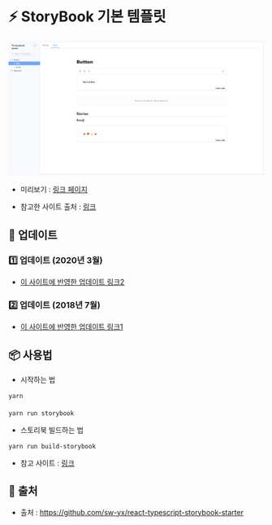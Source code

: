 # **:zap: StoryBook 기본 템플릿**
<img src="https://raw.githubusercontent.com/light9639/React-Ts-StoryBook-starter/main/light9639.github.io_React-Ts-StoryBook-starter__path%3D_docs_button--text.png" alt="StoryBook"/>

- 미리보기 : <a href="https://light9639.github.io/React-Ts-StoryBook-starter/">링크 페이지</a>

- 참고한 사이트 출처 : <a href="https://dev.to/swyx/quick-guide-to-setup-your-react--typescript-storybook-design-system-1c51">링크</a>
## **:volcano: 업데이트**
### **:one: 업데이트 (2020년 3월)**
- [이 사이트에 반영한 업데이트 링크2](https://github.com/sw-yx/react-typescript-storybook-starter/pull/4)

### **:two: 업데이트 (2018년 7월)**
- [이 사이트에 반영한 업데이트 링크1](https://github.com/sw-yx/react-typescript-storybook-starter/pull/1)

## **📦 사용법**

- 시작하는 법
```bash
yarn

yarn run storybook
```

- 스토리북 빌드하는 법
```bash
yarn run build-storybook
```

- 참고 사이트 : [링크](https://github.com/storybooks/storybook/pull/3361#issuecomment-379010961)
## **:paperclip: 출처**
- 출처 : https://github.com/sw-yx/react-typescript-storybook-starter

